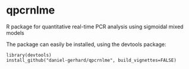 qpcrnlme
========

R package for quantitative real-time PCR analysis using sigmoidal mixed models


The package can easily be installed, using the devtools package:
```
library(devtools)
install_github("daniel-gerhard/qpcrnlme", build_vignettes=FALSE)
```

